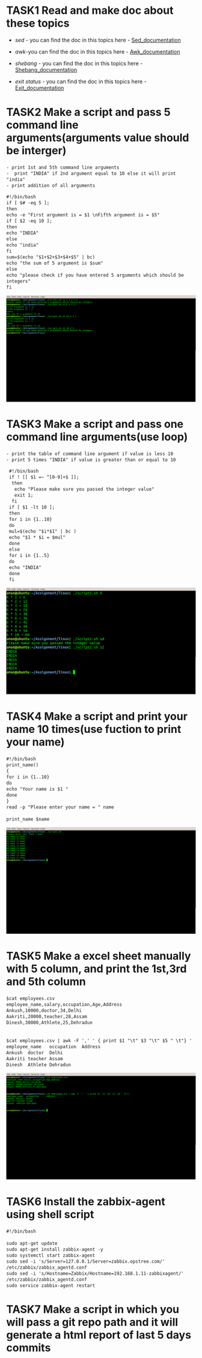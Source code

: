 # TASK1 Read and make doc  about these topics
* *sed* - you can find the doc in this topics here - [Sed_documentation](doc/sed.txt )
* *awk*-you can find the doc in this topics here - [Awk_documentation](doc/awk.txt )

* *shebang* - you can find the doc in this topics here - [Shebang_documentation](doc/shebang.txt )

* *exit status* - you can find the doc in this topics here - [Exit_documentation](doc/exit_status.txt )


# TASK2  Make a script and pass 5 command line arguments(arguments value should be interger)

    - print 1st and 5th command line arguments
    -  print "INDIA" if 2nd argument equal to 10 else it will print "india"
    - print addition of all arguments

```
#!/bin/bash
if [ $# -eq 5 ];
then
echo -e "First argument is = $1 \nFifth argument is = $5"
if [ $2 -eq 10 ];
then
echo "INDIA"
else
echo "india"
fi
sum=$(echo "$1+$2+$3+$4+$5" | bc)
echo "the sum of 5 argument is $sum"
else
echo "please check if you have entered 5 arguments which should be integers"
fi     
``` 
![script1](media/passing_arg.png)


# TASK3 Make a script and pass one command line arguments(use loop)

    - print the table of command line argument if value is less 10
    - print 5 times "INDIA" if value is greater than or equal to 10
```
 #!/bin/bash
 if ! [[ $1 =~ ^[0-9]+$ ]];
  then
   echo "Please make sure you passed the integer value"
   exit 1;
  fi
 if [ $1 -lt 10 ];
 then
 for i in {1..10}
 do
 mul=$(echo "$i*$1" | bc )
 echo "$1 * $i = $mul"
 done
 else
 for i in {1..5}
 do
 echo "INDIA"
 done
 fi
```


![script2](media/table.png)

# TASK4 Make a script and print your name 10 times(use fuction to print your name)
```
#!/bin/bash
print_name()
{
for i in {1..10}
do
echo "Your name is $1 "
done
}
read -p "Please enter your name = " name

print_name $name
```
![script3](media/function.png)

# TASK5 Make a excel sheet manually with 5 column, and print the 1st,3rd and 5th column


```
$cat employees.csv 
employee_name,salary,occupation,Age,Address
Ankush,10000,doctor,34,Delhi
Aakriti,20000,teacher,28,Assam
Dinesh,30000,Athlete,25,Dehradun


$cat employees.csv | awk -F ',' ' { print $1 "\t" $3 "\t" $5 " \t"} '
employee_name	occupation	Address 	
Ankush	doctor	Delhi 	
Aakriti	teacher	Assam 	
Dinesh	Athlete	Dehradun
```
![script4](media/excel.png)

# TASK6 Install the zabbix-agent using shell script
```
#!/bin/bash

sudo apt-get update
sudo apt-get install zabbix-agent -y
sudo systemctl start zabbix-agent
sudo sed -i 's/Server=127.0.0.1/Server=zabbix.opstree.com/' /etc/zabbix/zabbix_agentd.conf
sudo sed -i 's/Hostname=Zabbix/Hostname=192.168.1.11-zabbixagent/' /etc/zabbix/zabbix_agentd.conf
sudo service zabbix-agent restart

```




# TASK7 Make a script in which you will pass a git repo path and it will generate a html report of last 5 days commits

